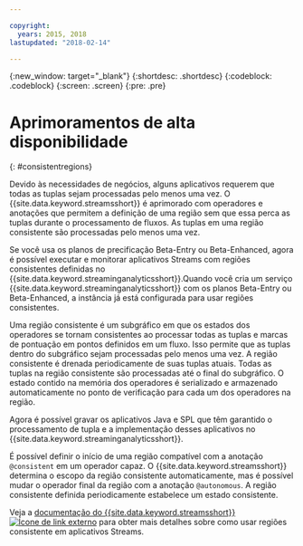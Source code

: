 ```yaml
---

copyright:
  years: 2015, 2018
lastupdated: "2018-02-14"

---
```


<!-- Attribute definitions -->
{:new_window: target="_blank"}
{:shortdesc: .shortdesc}
{:codeblock: .codeblock}
{:screen: .screen}
{:pre: .pre}


# Aprimoramentos de alta disponibilidade
{: #consistentregions}

Devido às necessidades de negócios, alguns aplicativos requerem que todas as tuplas sejam processadas pelo menos uma vez. O {{site.data.keyword.streamsshort}} é aprimorado com operadores e anotações que permitem a definição de uma região sem que essa perca as tuplas durante o processamento de fluxos. As tuplas em uma região consistente são processadas pelo menos uma vez.


Se você usa os planos de precificação Beta-Entry ou Beta-Enhanced, agora é possível executar e monitorar aplicativos Streams com regiões consistentes definidas no {{site.data.keyword.streaminganalyticsshort}}.Quando você cria um serviço {{site.data.keyword.streaminganalyticsshort}} com os planos Beta-Entry ou Beta-Enhanced, a instância já está configurada para usar regiões consistentes.

Uma região consistente é um subgráfico em que os estados dos operadores se tornam consistentes ao processar todas as tuplas e marcas de pontuação em pontos definidos em um fluxo. Isso permite que as tuplas dentro do subgráfico sejam processadas pelo menos uma vez. A região consistente é drenada periodicamente de suas tuplas atuais. Todas as tuplas na região consistente são processadas até o final do subgráfico. O estado contido na memória dos operadores é serializado e armazenado automaticamente no ponto de verificação para cada um dos operadores na região.

Agora é possível gravar os aplicativos Java e SPL que têm garantido o processamento de tupla e a implementação desses aplicativos no {{site.data.keyword.streaminganalyticsshort}}.

É possível definir o início de uma região compatível com a anotação `@consistent` em um operador capaz. O {{site.data.keyword.streamsshort}} determina o escopo da região consistente automaticamente, mas é possível mudar o operador final da região com a anotação `@autonomous`. A região consistente definida periodicamente estabelece um estado consistente.

Veja a [ documentação do {{site.data.keyword.streamsshort}} ![Ícone de link externo](../../icons/launch-glyph.svg "Ícone de link externo")](https://www.ibm.com/support/knowledgecenter/SSCRJU_4.2.1/com.ibm.streams.dev.doc/doc/consistentregions.html) para obter mais detalhes sobre como usar regiões consistente em aplicativos Streams.
